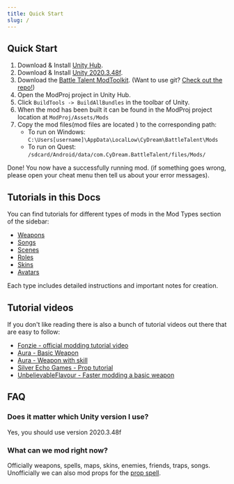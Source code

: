 ```yaml
---
title: Quick Start
slug: /
---
```


## Quick Start

1. Download & Install [Unity Hub](https://unity3d.com/get-unity/download).
2. Download & Install [Unity 2020.3.48f](https://unity3d.com/unity/whats-new/2020.3.48).
3. Download the [Battle Talent ModToolkit](https://github.com/BattleTalent/BTModToolkit/archive/refs/heads/master.zip). (Want to use git? [Check out the repo!](https://github.com/BattleTalent/BTModToolkit))
4. Open the ModProj project in Unity Hub. 
5. Click `BuildTools -> BuildAllBundles` in the toolbar of Unity.
6. When the mod has been built it can be found in the ModProj project location at `ModProj/Assets/Mods`
7. Copy the mod files(mod files are located ) to the corresponding path:
   * To run on Windows: `C:\Users[username]\AppData\LocalLow\CyDream\BattleTalent\Mods`
   * To run on Quest: `/sdcard/Android/data/com.CyDream.BattleTalent/files/Mods/`

Done! You now have a successfully running mod. (if something goes wrong, please open your cheat menu then tell us about your error messages).

## Tutorials in this Docs

You can find tutorials for different types of mods in the Mod Types section of the sidebar:

* [Weapons](/docs/support-mod-types/Weapon/Tutorials/Basic%20-%20Create%20a%20weapon%20mod) 
* [Songs](/docs/support-mod-types/Song/Tutorials/create-a-song-mod) 
* [Scenes](/docs/support-mod-types/Scene/Tutorials/create-a-scene-mod) 
* [Roles](/docs/support-mod-types/Role/Tutorials/create-a-role-mod) 
* [Skins](/docs/support-mod-types/Skin/Tutorials/create-a-skin-mod) 
* [Avatars](/docs/support-mod-types/Avatar/Tutorials/create-an-avatar-mod) 

Each type includes detailed instructions and important notes for creation.


## Tutorial videos

If you don't like reading there is also a bunch of tutorial videos out there that are easy to follow:
* [Fonzie - official modding tutorial video](https://www.youtube.com/watch?v=alnqZcCeais)
* [Aura - Basic Weapon](https://youtu.be/XGBDLP502dg)
* [Aura - Weapon with skill](https://youtu.be/FRej6r_C4Rg)
* [Silver Echo Games - Prop tutorial](https://www.youtube.com/watch?v=sS1CKmxCxcI)
* [UnbelievableFlavour - Faster modding a basic weapon](https://www.youtube.com/watch?v=C0zJoelDwhU)

## FAQ

### Does it matter which Unity version I use?
Yes, you should use version 2020.3.48f

### What can we mod right now?
Officially weapons, spells, maps, skins, enemies, friends, traps, songs.
Unofficially we can also mod props for the [prop spell](https://mod.io/g/battletalent/m/prop-spell).
